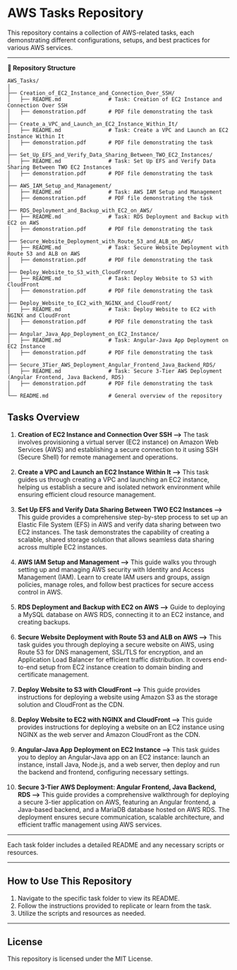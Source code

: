 # AWS Tasks Repository

This repository contains a collection of AWS-related tasks, each demonstrating different configurations, setups, and best practices for various AWS services.

---

**📁 Repository Structure**

    AWS_Tasks/
    │
    ├── Creation_of_EC2_Instance_and_Connection_Over_SSH/
    │   ├── README.md               # Task: Creation of EC2 Instance and Connection Over SSH
    │   ├── demonstration.pdf       # PDF file demonstrating the task
    │
    ├── Create_a_VPC_and_Launch_an_EC2_Instance_Within_It/
    │   ├── README.md               # Task: Create a VPC and Launch an EC2 Instance Within It
    │   ├── demonstration.pdf       # PDF file demonstrating the task
    │
    ├── Set_Up_EFS_and_Verify_Data_Sharing_Between_TWO_EC2_Instances/
    │   ├── README.md               # Task: Set Up EFS and Verify Data Sharing Between TWO EC2 Instances
    │   ├── demonstration.pdf       # PDF file demonstrating the task
    │
    ├── AWS_IAM_Setup_and_Management/
    │   ├── README.md               # Task: AWS IAM Setup and Management
    │   ├── demonstration.pdf       # PDF file demonstrating the task
    │
    ├── RDS_Deployment_and_Backup_with_EC2_on_AWS/
    │   ├── README.md               # Task: RDS Deployment and Backup with EC2 on AWS
    │   ├── demonstration.pdf       # PDF file demonstrating the task
    │
    ├── Secure_Website_Deployment_with_Route_53_and_ALB_on_AWS/
    │   ├── README.md               # Task: Secure Website Deployment with Route 53 and ALB on AWS
    │   ├── demonstration.pdf       # PDF file demonstrating the task
    │
    ├── Deploy_Website_to_S3_with_CloudFront/
    │   ├── README.md               # Task: Deploy Website to S3 with CloudFront
    │   ├── demonstration.pdf       # PDF file demonstrating the task
    │
    ├── Deploy_Website_to_EC2_with_NGINX_and_CloudFront/
    │   ├── README.md               # Task: Deploy Website to EC2 with NGINX and CloudFront
    │   ├── demonstration.pdf       # PDF file demonstrating the task
    │
    ├── Angular_Java_App_Deployment_on_EC2_Instance/
    │   ├── README.md               # Task: Angular-Java App Deployment on EC2 Instance
    │   ├── demonstration.pdf       # PDF file demonstrating the task
    │
    ├── Secure_3Tier_AWS_Deployment_Angular_Frontend_Java_Backend_RDS/
    │   ├── README.md               # Task: Secure 3-Tier AWS Deployment (Angular Frontend, Java Backend, RDS)
    │   ├── demonstration.pdf       # PDF file demonstrating the task
    │
    └── README.md                   # General overview of the repository

## Tasks Overview

1. **Creation of EC2 Instance and Connection Over SSH -->** The task involves provisioning a virtual server (EC2 instance) on Amazon Web Services (AWS) and establishing a secure connection to it using SSH (Secure Shell) for remote management and operations.<br><br>
2. **Create a VPC and Launch an EC2 Instance Within It -->** This task guides us through creating a VPC and launching an EC2 instance, helping us establish a secure and isolated network environment while ensuring efficient cloud resource management.<br><br>
3. **Set Up EFS and Verify Data Sharing Between TWO EC2 Instances -->** This guide provides a comprehensive step-by-step process to set up an Elastic File System (EFS) in AWS and verify data sharing between two EC2 instances. The task demonstrates the capability of creating a scalable, shared storage solution that allows seamless data sharing across multiple EC2 instances.<br><br>
4. **AWS IAM Setup and Management -->** This guide walks you through setting up and managing AWS security with Identity and Access Management (IAM). Learn to create IAM users and groups, assign policies, manage roles, and follow best practices for secure access control in AWS.<br><br>
5. **RDS Deployment and Backup with EC2 on AWS -->** Guide to deploying a MySQL database on AWS RDS, connecting it to an EC2 instance, and creating backups.<br><br>
6. **Secure Website Deployment with Route 53 and ALB on AWS -->** This task guides you through deploying a secure website on AWS, using Route 53 for DNS management, SSL/TLS for encryption, and an Application Load Balancer for efficient traffic distribution. It covers end-to-end setup from EC2 instance creation to domain binding and certificate management.<br><br>
7. **Deploy Website to S3 with CloudFront -->** This guide provides instructions for deploying a website using Amazon S3 as the storage solution and CloudFront as the CDN.<br><br>
8. **Deploy Website to EC2 with NGINX and CloudFront -->** This guide provides instructions for deploying a website on an EC2 instance using NGINX as the web server and Amazon CloudFront as the CDN.<br><br>
9. **Angular-Java App Deployment on EC2 Instance -->** This task guides you to deploy an Angular-Java app on an EC2 instance: launch an instance, install Java, Node.js, and a web server, then deploy and run the backend and frontend, configuring necessary settings.<br><br>
10. **Secure 3-Tier AWS Deployment: Angular Frontend, Java Backend, RDS -->** This guide provides a comprehensive walkthrough for deploying a secure 3-tier application on AWS, featuring an Angular frontend, a Java-based backend, and a MariaDB database hosted on AWS RDS. The deployment ensures secure communication, scalable architecture, and efficient traffic management using AWS services.
---

Each task folder includes a detailed README and any necessary scripts or resources.<br>


---

## How to Use This Repository

1. Navigate to the specific task folder to view its README.
2. Follow the instructions provided to replicate or learn from the task.
3. Utilize the scripts and resources as needed.

---

## License

This repository is licensed under the MIT License.
